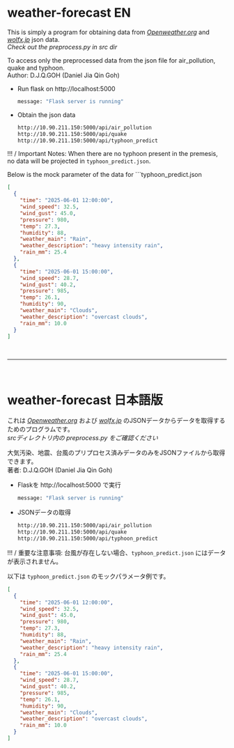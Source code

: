 # weather-forecast EN
This is simply a program for obtaining data from [*Openweather.org*](https://openweathermap.org/) and [*wolfx.jp*](https://wolfx.jp/apidoc_en) json data. <br>
*Check out the preprocess.py in src dir*

To access only the preprocessed data from the json file for air_pollution, quake and typhoon. <br>
Author: D.J.Q.GOH (Daniel Jia Qin Goh)
- Run flask on http://localhost:5000
    ```bash
    message: "Flask server is running"
    ```
- Obtain the json data 
    ```bash 
    http://10.90.211.150:5000/api/air_pollution
    http://10.90.211.150:5000/api/quake
    http://10.90.211.150:5000/api/typhoon_predict
    ```

!!! / Important Notes:
When there are no typhoon present in the premesis, no data will be projected in ```typhoon_predict.json```.

Below is the mock parameter of the data for ```typhoon_predict.json
```json
[
  {
    "time": "2025-06-01 12:00:00",
    "wind_speed": 32.5,
    "wind_gust": 45.0,
    "pressure": 980,
    "temp": 27.3,
    "humidity": 88,
    "weather_main": "Rain",
    "weather_description": "heavy intensity rain",
    "rain_mm": 25.4
  },
  {
    "time": "2025-06-01 15:00:00",
    "wind_speed": 28.7,
    "wind_gust": 40.2,
    "pressure": 985,
    "temp": 26.1,
    "humidity": 90,
    "weather_main": "Clouds",
    "weather_description": "overcast clouds",
    "rain_mm": 10.0
  }
]
```

<br>

---

<br>

# weather-forecast 日本語版

これは [*Openweather.org*](https://openweathermap.org/) および [*wolfx.jp*](https://wolfx.jp/apidoc_en) のJSONデータからデータを取得するためのプログラムです。<br>
*srcディレクトリ内の preprocess.py をご確認ください*

大気汚染、地震、台風のプリプロセス済みデータのみをJSONファイルから取得できます。<br>
著者: D.J.Q.GOH (Daniel Jia Qin Goh)

- Flaskを http://localhost:5000 で実行
    ```bash
    message: "Flask server is running"
    ```
- JSONデータの取得
    ```bash 
    http://10.90.211.150:5000/api/air_pollution
    http://10.90.211.150:5000/api/quake
    http://10.90.211.150:5000/api/typhoon_predict
    ```

!!! / 重要な注意事項:
台風が存在しない場合、```typhoon_predict.json``` にはデータが表示されません。

以下は ```typhoon_predict.json``` のモックパラメータ例です。
```json
[
  {
    "time": "2025-06-01 12:00:00",
    "wind_speed": 32.5,
    "wind_gust": 45.0,
    "pressure": 980,
    "temp": 27.3,
    "humidity": 88,
    "weather_main": "Rain",
    "weather_description": "heavy intensity rain",
    "rain_mm": 25.4
  },
  {
    "time": "2025-06-01 15:00:00",
    "wind_speed": 28.7,
    "wind_gust": 40.2,
    "pressure": 985,
    "temp": 26.1,
    "humidity": 90,
    "weather_main": "Clouds",
    "weather_description": "overcast clouds",
    "rain_mm": 10.0
  }
]
```